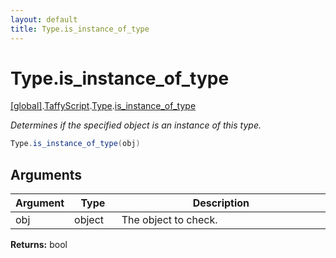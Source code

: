 ```yaml
---
layout: default
title: Type.is_instance_of_type
---
```


# Type.is_instance_of_type

[\[global\]]({{site.baseurl}}/docs/).[TaffyScript]({{site.baseurl}}/docs/TaffyScript/).[Type]({{site.baseurl}}/docs/TaffyScript/Type/).[is_instance_of_type]({{site.baseurl}}/docs/TaffyScript/Type/is_instance_of_type/)

_Determines if the specified object is an instance of this type._

```cs
Type.is_instance_of_type(obj)
```

## Arguments

<table>
  <col width="15%">
  <col width="15%">
  <thead>
    <tr>
      <th>Argument</th>
      <th>Type</th>
      <th>Description</th>
    </tr>
  </thead>
  <tbody>
    <tr>
      <td>obj</td>
      <td>object</td>
      <td>The object to check.</td>
    </tr>
  </tbody>
</table>

**Returns:** bool

